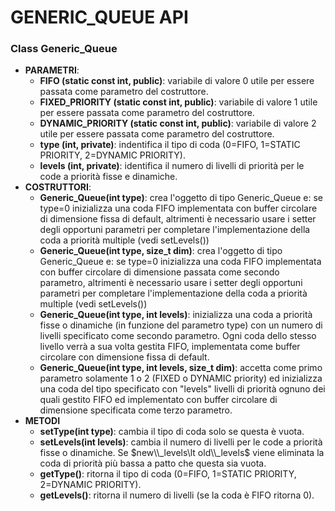 # GENERIC_QUEUE API

### Class Generic_Queue

* **PARAMETRI**:
	* **FIFO (static const int, public)**: variabile di valore 0 utile per essere passata come parametro del costruttore.
	* **FIXED_PRIORITY (static const int, public)**: variabile di valore 1 utile per essere passata come parametro del costruttore.
	* **DYNAMIC_PRIORITY (static const int, public)**: variabile di valore 2 utile per essere passata come parametro del costruttore.
	* **type (int, private)**: indentifica il tipo di coda (0=FIFO, 1=STATIC PRIORITY, 2=DYNAMIC PRIORITY).
	* **levels (int, private)**: identifica il numero di livelli di priorità per le code a priorità fisse e dinamiche.
* **COSTRUTTORI**:
	* **Generic_Queue(int type)**: crea l'oggetto di tipo Generic_Queue e: se type=0 inizializza una coda FIFO implementata con buffer circolare di dimensione fissa di default, altrimenti è necessario usare i setter degli opportuni parametri per completare l'implementazione della coda a priorità multiple (vedi setLevels())
	* **Generic\_Queue(int type, size\_t dim)**: crea l'oggetto di tipo Generic_Queue e: se type=0 inizializza una coda FIFO implementata con buffer circolare di dimensione passata come secondo parametro, altrimenti è necessario usare i setter degli opportuni parametri per completare l'implementazione della coda a priorità multiple (vedi setLevels())
	* **Generic_Queue(int type, int levels)**: inizializza una coda a priorità fisse o dinamiche (in funzione del parametro type) con un numero di livelli specificato come secondo parametro. Ogni coda dello stesso livello verrà a sua volta gestita FIFO, implementata come buffer circolare con dimensione fissa di default.
	* **Generic\_Queue(int type, int levels, size\_t dim)**: accetta come primo parametro solamente 1 o 2 (FIXED o DYNAMIC priority) ed inizializza una coda del tipo specificato con "levels" livelli di priorità ognuno dei quali gestito FIFO ed implementato con buffer circolare di dimensione specificata come terzo parametro.
* **METODI**
	* **setType(int type)**: cambia il tipo di coda solo se questa è vuota.
	* **setLevels(int levels)**: cambia il numero di livelli per le code a priorità fisse o dinamiche. Se $new\\_levels\lt old\\_levels$ viene eliminata la coda di priorità più bassa a patto che questa sia vuota.
	* **getType()**: ritorna il tipo di coda (0=FIFO, 1=STATIC PRIORITY, 2=DYNAMIC PRIORITY).
	* **getLevels()**: ritorna il numero di livelli (se la coda è FIFO ritorna 0).